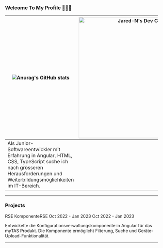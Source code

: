 ### Welcome To My Profile 👋👋👋

| ![Anurag's GitHub stats](https://github-readme-stats.vercel.app/api?username=burntmad&show_icons=true&theme=transparent&title_color=FF3F33&text_color=FFFFFF&icon_color=4AF04C&border_color=1C37E7&ring_color=E7DE1C&bg_color=0A0C10) | <a href="https://app.daily.dev/BurntMad"><img src="https://api.daily.dev/devcards/98911cc38f4644db9d67c09ae9eb291f.png?r=lru" width="400" alt="Jared-N's Dev Card"/></a> |
|---------------------------------------------------------------------------------------------------------------------------------------------------------------------------------------------------------------------------------------|--------------------------------------------------------------------------------------------------------------------------------------------------------------------------|
|                                Als Junior-Softwareentwickler mit Erfahrung in Angular, HTML, CSS, TypeScript suche ich nach grösseren Herausforderungen und Weiterbildungsmöglichkeiten im IT-Bereich.                                |                                                                                                                                                                          |                                                           |                                                                                                                                                                          |

---
### Projects

RSE KomponenteRSE 
Oct 2022 - Jan 2023 Oct 2022 - Jan 2023

Entwickelte die Konfigurationsverwaltungskomponente in Angular für das myTAS Produkt. Die Komponente ermöglicht Filterung, Suche und Geräte-Upload-Funktionalität.

---


